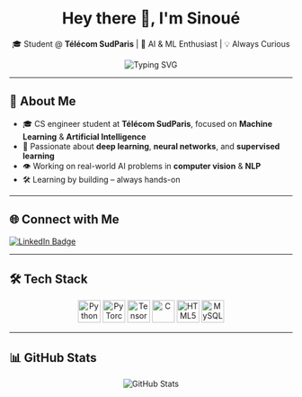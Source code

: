 <!-- Banner or headline -->
<h1 align="center">
  Hey there 👋, I'm <strong>Sinoué</strong>
</h1>
<p align="center">
  🎓 Student @ <strong>Télécom SudParis</strong> | 🤖 AI & ML Enthusiast | 💡 Always Curious
</p>

<p align="center">
  <img src="https://readme-typing-svg.demolab.com?font=Fira+Code&pause=1000&color=00BFFF&center=true&vCenter=true&width=435&lines=Machine+Learning+Student;Deep+Learning+Explorer;Building+cool+things+with+code" alt="Typing SVG" />
</p>

---

## 🧠 About Me

- 🎓 CS engineer student at **Télécom SudParis**, focused on **Machine Learning** & **Artificial Intelligence**
- 🤖 Passionate about **deep learning**, **neural networks**, and **supervised learning**
- 👁️ Working on real-world AI problems in **computer vision** & **NLP**
- 🛠️ Learning by building – always hands-on

---

## 🌐 Connect with Me

<p align="left">
  <a href="https://linkedin.com/in/sinoué-gad" target="_blank">
    <img src="https://img.shields.io/badge/LinkedIn-blue?style=for-the-badge&logo=linkedin&logoColor=white" alt="LinkedIn Badge"/>
  </a>
</p>

---

## 🛠️ Tech Stack

<p align="center">
  <img src="https://cdn.jsdelivr.net/gh/devicons/devicon/icons/python/python-original.svg" width="40" alt="Python"/>
  <img src="https://cdn.jsdelivr.net/gh/devicons/devicon/icons/pytorch/pytorch-original.svg" width="40" alt="PyTorch"/>
  <img src="https://cdn.jsdelivr.net/gh/devicons/devicon/icons/tensorflow/tensorflow-original.svg" width="40" alt="TensorFlow"/>
  <img src="https://cdn.jsdelivr.net/gh/devicons/devicon/icons/c/c-original.svg" width="40" alt="C"/>
  <img src="https://cdn.jsdelivr.net/gh/devicons/devicon/icons/html5/html5-original.svg" width="40" alt="HTML5"/>
  <img src="https://cdn.jsdelivr.net/gh/devicons/devicon/icons/mysql/mysql-original-wordmark.svg" width="40" alt="MySQL"/>
   

</p>

---

## 📊 GitHub Stats

<p align="center">
  <img src="https://github-readme-stats.vercel.app/api?username=gad-cell&show_icons=true&theme=default&locale=en" alt="GitHub Stats" />

</p>

